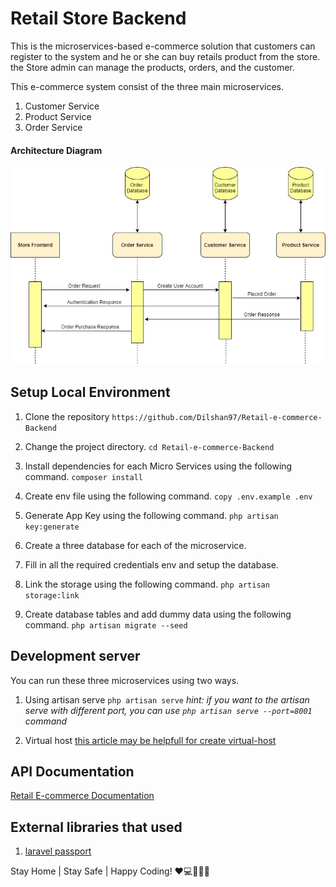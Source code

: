 
# Retail Store Backend

This is the microservices-based e-commerce solution that customers can register to the system and he or she can buy retails product from the store. the Store admin can manage the products, orders, and the customer.

This e-commerce system consist of the three main microservices.

 1. Customer Service
 2. Product Service
 3. Order Service
 
 
#### Architecture Diagram

 ![enter image description here](https://github.com/Dilshan97/Retail-e-commerce-Backend/raw/master/diagram.png)


## Setup Local Environment

 1. Clone the repository 
		 `https://github.com/Dilshan97/Retail-e-commerce-Backend`
 
 2. Change the project directory.
		`cd Retail-e-commerce-Backend`
		
 3. Install dependencies for each Micro Services using the following command.
		`composer install` 
	
 4. Create env file using the following command.
	 `copy .env.example .env`
	 
 5. Generate App Key using the following command.
	 `php artisan key:generate`
	 
 6. Create a three database for each of the microservice.
 
 7. Fill in all the required credentials env and setup the database.
	 
 8. Link the storage  using the following command.
	 `php artisan storage:link`
	
 9. Create database tables and add dummy data using the following command.
	 `php artisan migrate --seed` 
 
		
## Development server

You can run these three microservices using two ways.

 1. Using artisan serve `php artisan serve`
	 *hint: if you want to the artisan serve with different port, you can use `php artisan serve --port=8001` command* 
	
 2. Virtual host [this article may be helpfull for create virtual-host](https://medium.com/@ajtech.mubasheer/configure-a-virtual-host-for-laravel-project-in-xampp-for-windows-10-d3f0068e7e1b)

## API Documentation
[Retail E-commerce Documentation](https://documenter.getpostman.com/view/15417642/TzJrCzGe)

## External libraries that used

 1. [laravel passport](https://github.com/laravel/passport)

Stay Home | Stay Safe | Happy Coding! ❤️💻👨‍🎓😷
  
